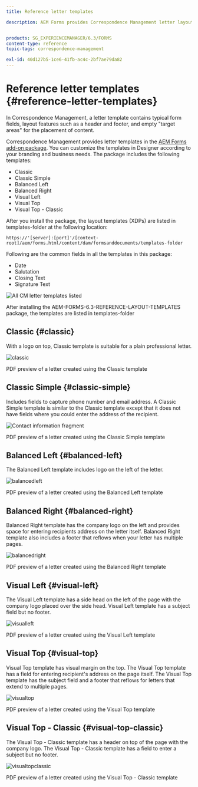 ```yaml
---
title: Reference letter templates

description: AEM Forms provides Correspondence Management letter layout templates that you can use to create letters quickly. 


products: SG_EXPERIENCEMANAGER/6.3/FORMS
content-type: reference
topic-tags: correspondence-management

exl-id: 40d127b5-1ce6-41fb-ac4c-2bf7ae79da82
---
```

# Reference letter templates {#reference-letter-templates}

In Correspondence Management, a letter template contains typical form fields, layout features such as a header and footer, and empty "target areas" for the placement of content.

Correspondence Management provides letter templates in the [AEM Forms add-on package](https://experienceleague.adobe.com/docs/experience-manager-release-information/aem-release-updates/forms-updates/aem-forms-releases.html?lang=en). You can customize the templates in Designer according to your branding and business needs. The package includes the following templates:

* Classic
* Classic Simple
* Balanced Left
* Balanced Right
* Visual Left
* Visual Top
* Visual Top - Classic

After you install the package, the layout templates (XDPs) are listed in templates-folder at the following location:

`https://'[server]:[port]'/[context-root]/aem/forms.html/content/dam/formsanddocuments/templates-folder`

Following are the common fields in all the templates in this package:

* Date
* Salutation
* Closing Text
* Signature Text

![All CM letter templates listed](assets/templatescorrespondence.png)

After installing the AEM-FORMS-6.3-REFERENCE-LAYOUT-TEMPLATES package, the templates are listed in templates-folder

## Classic {#classic}

With a logo on top, Classic template is suitable for a plain professional letter. 

![classic](assets/classic.png)

PDF preview of a letter created using the Classic template

## Classic Simple {#classic-simple}

Includes fields to capture phone number and email address. A Classic Simple template is similar to the Classic template except that it does not have fields where you could enter the address of the recipient. 

![Contact information fragment](assets/classicsimple.png)

PDF preview of a letter created using the Classic Simple template

## Balanced Left {#balanced-left}

The Balanced Left template includes logo on the left of the letter.

![balancedleft](assets/balancedleft.png)

PDF preview of a letter created using the Balanced Left template

## Balanced Right {#balanced-right}

Balanced Right template has the company logo on the left and provides space for entering recipients address on the letter itself. Balanced Right template also includes a footer that reflows when your letter has multiple pages.

![balancedright](assets/balancedright.png)

PDF preview of a letter created using the Balanced Right template

## Visual Left {#visual-left}

The Visual Left template has a side head on the left of the page with the company logo placed over the side head. Visual Left template has a subject field but no footer.

![visualleft](assets/visualleft.png)

PDF preview of a letter created using the Visual Left template

## Visual Top {#visual-top}

Visual Top template has visual margin on the top. The Visual Top template has a field for entering recipient's address on the page itself. The Visual Top template has the subject field and a footer that reflows for letters that extend to multiple pages.

![visualtop](assets/visualtop.png)

PDF preview of a letter created using the Visual Top template

## Visual Top - Classic {#visual-top-classic}

The Visual Top - Classic template has a header on top of the page with the company logo. The Visual Top - Classic template has a field to enter a subject but no footer.

![visualtopclassic](assets/visualtopclassic.png)

PDF preview of a letter created using the Visual Top - Classic template
